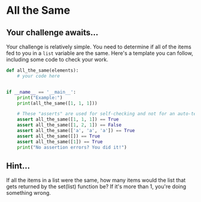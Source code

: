 # All the Same

## Your challenge awaits...

Your challenge is relatively simple. You need to determine if all of the items fed to you in a `list` variable are the same. Here's a template you can follow, including some code to check your work.

```python
def all_the_same(elements):
    # your code here


if __name__ == '__main__':
    print("Example:")
    print(all_the_same([1, 1, 1]))

    # These "asserts" are used for self-checking and not for an auto-testing
    assert all_the_same([1, 1, 1]) == True
    assert all_the_same([1, 2, 1]) == False
    assert all_the_same(['a', 'a', 'a']) == True
    assert all_the_same([]) == True
    assert all_the_same([1]) == True
    print("No assertion errors? You did it!")

```

## Hint...

If all the items in a list were the same, how many items would the list that gets returned by the set(list) function be? If it's more than 1, you're doing something wrong.